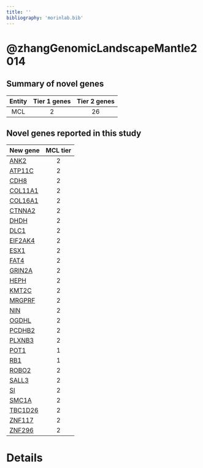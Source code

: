 ```yaml
---
title: ''
bibliography: 'morinlab.bib'
---
```


# @zhangGenomicLandscapeMantle2014
## Summary of novel genes

|Entity| Tier 1 genes| Tier 2 genes|
|:-:|:-:|:-:|
|MCL|2|26|

## Novel genes reported in this study

|New gene|MCL tier|
|:-|:-:|
|[ANK2](ANK2)|2 |
|[ATP11C](ATP11C)|2 |
|[CDH8](CDH8)|2 |
|[COL11A1](COL11A1)|2 |
|[COL16A1](COL16A1)|2 |
|[CTNNA2](CTNNA2)|2 |
|[DHDH](DHDH)|2 |
|[DLC1](DLC1)|2 |
|[EIF2AK4](EIF2AK4)|2 |
|[ESX1](ESX1)|2 |
|[FAT4](FAT4)|2 |
|[GRIN2A](GRIN2A)|2 |
|[HEPH](HEPH)|2 |
|[KMT2C](KMT2C)|2 |
|[MRGPRF](MRGPRF)|2 |
|[NIN](NIN)|2 |
|[OGDHL](OGDHL)|2 |
|[PCDHB2](PCDHB2)|2 |
|[PLXNB3](PLXNB3)|2 |
|[POT1](POT1)|1 |
|[RB1](RB1)|1 |
|[ROBO2](ROBO2)|2 |
|[SALL3](SALL3)|2 |
|[SI](SI)|2 |
|[SMC1A](SMC1A)|2 |
|[TBC1D26](TBC1D26)|2 |
|[ZNF117](ZNF117)|2 |
|[ZNF296](ZNF296)|2 |

# Details

